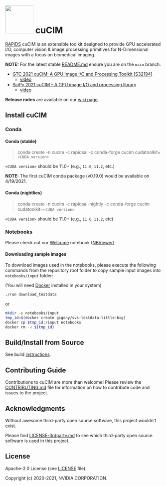 # <div align="left"><img src="https://rapids.ai/assets/images/rapids_logo.png" width="90px"/>&nbsp;cuCIM</div>


[RAPIDS](https://rapids.ai) cuCIM is an extensible toolkit designed to provide GPU accelerated I/O, computer vision & image processing primitives for N-Dimensional images with a focus on biomedical imaging.

**NOTE:** For the latest stable [README.md](https://github.com/rapidsai/cucim/blob/main/README.md) ensure you are on the `main` branch.

- [GTC 2021 cuCIM: A GPU Image I/O and Processing Toolkit [S32194]](https://www.nvidia.com/en-us/gtc/catalog/?search=cuCIM#/)
  - [video](https://gtc21.event.nvidia.com/media/cuCIM%3A%20A%20GPU%20Image%20I_O%20and%20Processing%20Toolkit%20%5BS32194%5D/1_fwfxd0iu)
- [SciPy 2021 cuCIM - A GPU image I/O and processing library](https://www.scipy2021.scipy.org/)
  - [video](https://youtu.be/G46kOOM9xbQ)

**Release notes** are available on our [wiki page](https://github.com/rapidsai/cucim/wiki/Release-Notes).

## Install cuCIM

### Conda

#### Conda (stable)

> conda create -n cucim -c rapidsai -c conda-forge cucim cudatoolkit=`<CUDA version>`

`<CUDA version>` should be 11.0+ (e.g., `11.0`, `11.2`, etc.)

**NOTE:** The first cuCIM conda package (v0.19.0) would be available on 4/19/2021.

#### Conda (nightlies)

> conda create -n cucim -c rapidsai-nightly -c conda-forge cucim cudatoolkit=`<CUDA version>`

`<CUDA version>` should be 11.0+ (e.g., `11.0`, `11.2`, etc)

### Notebooks

Please check out our [Welcome](notebooks/Welcome.ipynb) notebook ([NBViewer](https://nbviewer.jupyter.org/github/rapidsai/cucim/blob/branch-21.06/notebooks/Welcome.ipynb))

#### Downloading sample images

To download images used in the notebooks, please execute the following commands from the repository root folder to copy sample input images into `notebooks/input` folder:

(You will need [Docker](https://www.docker.com/) installed in your system)

```bash
./run download_testdata
```
or

```bash
mkdir -p notebooks/input
tmp_id=$(docker create gigony/svs-testdata:little-big)
docker cp $tmp_id:/input notebooks
docker rm -v ${tmp_id}
```

## Build/Install from Source
See build [instructions](CONTRIBUTING.md#setting-up-your-build-environment).

## Contributing Guide

Contributions to cuCIM are more than welcome!
Please review the [CONTRIBUTING.md](https://github.com/rapidsai/cucim/blob/main/CONTRIBUTING.md) file for information on how to contribute code and issues to the project.

## Acknowledgments

Without awesome third-party open source software, this project wouldn't exist.

Please find [LICENSE-3rdparty.md](LICENSE-3rdparty.md) to see which third-party open source software
is used in this project.

## License

Apache-2.0 License (see [LICENSE](LICENSE) file).

Copyright (c) 2020-2021, NVIDIA CORPORATION.

